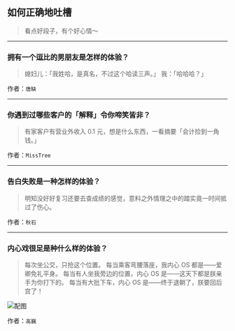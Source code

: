 ## 如何正确地吐槽

> 看点好段子，有个好心情～


 
---

### 拥有一个逗比的男朋友是怎样的体验？

> 媳妇儿：「我姓哈，是真名，不过这个哈读三声。」
> 我：「哈哈哈？」


作者：`唐缺`

---

### 你遇到过哪些客户的「解释」令你啼笑皆非？

> 有家客户有营业外收入 0.1 元，想是什么东西，一看摘要「会计捡到一角钱。」


作者：`MissTree`

---

### 告白失败是一种怎样的体验？

> 明知没好好复习还要去查成绩的感觉，意料之外情理之中的踏实竟一时间抵过了伤心。


作者：`秋石`

---

### 内心戏很足是种什么样的体验？

> 每次坐公交，只抢这个位置。
> 每当乘客弯腰落座，我内心 OS 都是——爱卿免礼平身。
> 每当有人坐我旁边的位置，内心 OS 是——这天下都是朕亲手为你打下的。
> 每当有大批下车，内心 OS 是——终于退朝了，朕要回后宫了！



![配图](http://pic1.zhimg.com/70/v2-437cfbb2044fdb43baeab0b93d4e8b94_b.jpg)


作者：`高巍`